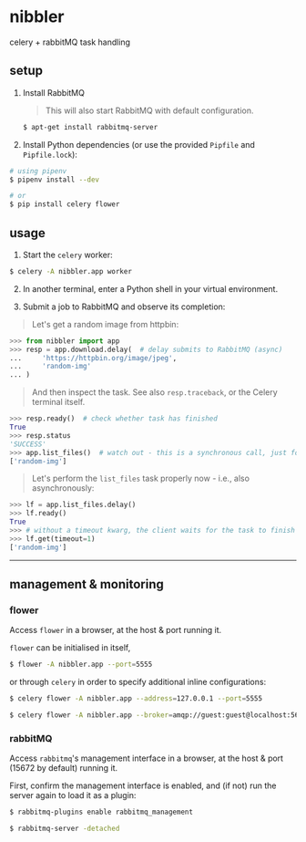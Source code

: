 # nibbler
celery + rabbitMQ task handling

## setup

1. Install RabbitMQ

    > This will also start RabbitMQ with default configuration.

    ```bash
    $ apt-get install rabbitmq-server
    ```

2. Install Python dependencies (or use the provided `Pipfile` and `Pipfile.lock`):

```bash
# using pipenv
$ pipenv install --dev

# or
$ pip install celery flower
```


## usage

1. Start the `celery` worker:

```bash
$ celery -A nibbler.app worker
```

2. In another terminal, enter a Python shell in your virtual environment.

3. Submit a job to RabbitMQ and observe its completion:

> Let's get a random image from httpbin:

```python
>>> from nibbler import app
>>> resp = app.download.delay(  # delay submits to RabbitMQ (async)
...     'https://httpbin.org/image/jpeg',
...     'random-img'
... )
```

> And then inspect the task. See also `resp.traceback`, or the Celery terminal itself.

```python
>>> resp.ready()  # check whether task has finished
True
>>> resp.status
'SUCCESS'
>>> app.list_files()  # watch out - this is a synchronous call, just for brevity
['random-img']
```

> Let's perform the `list_files` task properly now - i.e., also asynchronously:

```python
>>> lf = app.list_files.delay()
>>> lf.ready()
True
>>> # without a timeout kwarg, the client waits for the task to finish synchronously
>>> lf.get(timeout=1)
['random-img']
```

----

## management & monitoring

### flower

Access `flower` in a browser, at the host & port running it.

`flower` can be initialised in itself,
```bash
$ flower -A nibbler.app --port=5555
```
or through `celery` in order to specify additional inline configurations:

```bash
$ celery flower -A nibbler.app --address=127.0.0.1 --port=5555
```

```bash
$ celery flower -A nibbler.app --broker=amqp://guest:guest@localhost:5672//
```

### rabbitMQ

Access `rabbitmq`'s management interface in a browser, at the host & port (15672 by default) running it.

First, confirm the management interface is enabled, and (if not) run the server again to load it as a plugin:

```bash
$ rabbitmq-plugins enable rabbitmq_management
```

```bash
$ rabbitmq-server -detached
```
